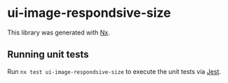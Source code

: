 # ui-image-respondsive-size

This library was generated with [Nx](https://nx.dev).

## Running unit tests

Run `nx test ui-image-respondsive-size` to execute the unit tests via [Jest](https://jestjs.io).
